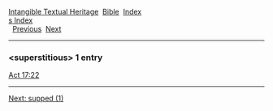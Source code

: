 [Intangible Textual Heritage](../../index)  [Bible](../index) 
[Index](index)   
[s Index](_s_)  
  [Previous](c11133)  [Next](c11135) 

------------------------------------------------------------------------

### &lt;superstitious&gt; 1 entry

[Act 17:22](../kjv/act017.htm#022)  

------------------------------------------------------------------------

[Next: supped (1)](c11135)
